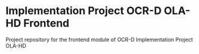 # Implementation Project OCR-D OLA-HD Frontend
Project repository for the frontend module of OCR-D Implementation Project OLA-HD

